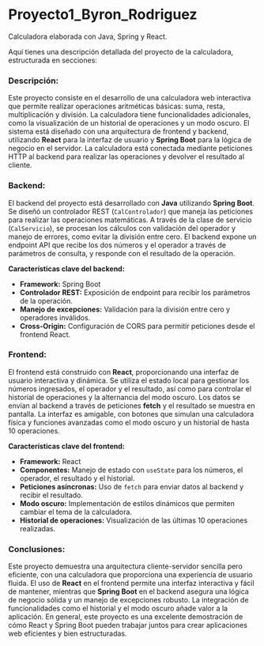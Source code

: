 # Proyecto1_Byron_Rodriguez
Calculadora elaborada con Java, Spring y React. 

Aquí tienes una descripción detallada del proyecto de la calculadora, estructurada en secciones:

### Descripción:
Este proyecto consiste en el desarrollo de una calculadora web interactiva que permite realizar operaciones aritméticas básicas: suma, resta, multiplicación y división. La calculadora tiene funcionalidades adicionales, como la visualización de un historial de operaciones y un modo oscuro. El sistema está diseñado con una arquitectura de frontend y backend, utilizando **React** para la interfaz de usuario y **Spring Boot** para la lógica de negocio en el servidor. La calculadora está conectada mediante peticiones HTTP al backend para realizar las operaciones y devolver el resultado al cliente.

### Backend:
El backend del proyecto está desarrollado con **Java** utilizando **Spring Boot**. Se diseñó un controlador REST (`CalControlador`) que maneja las peticiones para realizar las operaciones matemáticas. A través de la clase de servicio (`CalServicio`), se procesan los cálculos con validación del operador y manejo de errores, como evitar la división entre cero. El backend expone un endpoint API que recibe los dos números y el operador a través de parámetros de consulta, y responde con el resultado de la operación.

**Características clave del backend:**
- **Framework:** Spring Boot
- **Controlador REST:** Exposición de endpoint para recibir los parámetros de la operación.
- **Manejo de excepciones:** Validación para la división entre cero y operadores inválidos.
- **Cross-Origin:** Configuración de CORS para permitir peticiones desde el frontend React.

### Frontend:
El frontend está construido con **React**, proporcionando una interfaz de usuario interactiva y dinámica. Se utiliza el estado local para gestionar los números ingresados, el operador y el resultado, así como para controlar el historial de operaciones y la alternancia del modo oscuro. Los datos se envían al backend a través de peticiones **fetch** y el resultado se muestra en pantalla. La interfaz es amigable, con botones que simulan una calculadora física y funciones avanzadas como el modo oscuro y un historial de hasta 10 operaciones.

**Características clave del frontend:**
- **Framework:** React
- **Componentes:** Manejo de estado con `useState` para los números, el operador, el resultado y el historial.
- **Peticiones asíncronas:** Uso de `fetch` para enviar datos al backend y recibir el resultado.
- **Modo oscuro:** Implementación de estilos dinámicos que permiten cambiar el tema de la calculadora.
- **Historial de operaciones:** Visualización de las últimas 10 operaciones realizadas.

### Conclusiones:
Este proyecto demuestra una arquitectura cliente-servidor sencilla pero eficiente, con una calculadora que proporciona una experiencia de usuario fluida. El uso de **React** en el frontend permite una interfaz interactiva y fácil de mantener, mientras que **Spring Boot** en el backend asegura una lógica de negocio sólida y un manejo de excepciones robusto. La integración de funcionalidades como el historial y el modo oscuro añade valor a la aplicación. En general, este proyecto es una excelente demostración de cómo React y Spring Boot pueden trabajar juntos para crear aplicaciones web eficientes y bien estructuradas.

